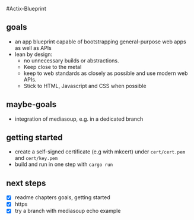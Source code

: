 #Actix-Blueprint

## goals
* an app blueprint capable of bootstrapping general-purpose web apps as well as APIs
* lean by design: 
  * no unnecessary builds or abstractions.
  * Keep close to the metal
  * keep to web standards as closely as possible and use modern web APIs. 
  * Stick to HTML, Javascript and CSS when possible

## maybe-goals
* integration of mediasoup, e.g. in a dedicated branch

## getting started
* create a self-signed certificate (e.g with mkcert) under `cert/cert.pem` and `cert/key.pem`
* build and run in one step with `cargo run`

## next steps
- [x] readme chapters goals, getting started
- [x] https
- [x] try a branch with mediasoup echo example